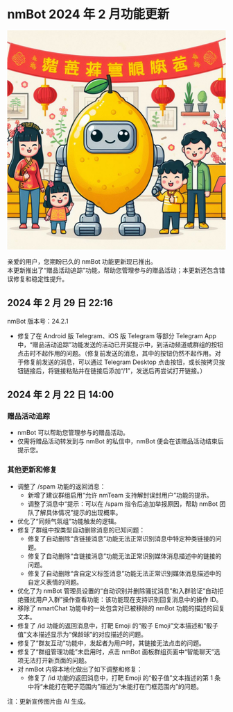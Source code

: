 # nmBot 2024 年 2 月功能更新

![更新宣传图](../img/update-pictures/nmbot-2402-spring-festival.jpg)

亲爱的用户，您期盼已久的 nmBot 功能更新现已推出。  
本更新推出了“赠品活动追踪”功能，帮助您管理参与的赠品活动；本更新还包含错误修复和稳定性提升。

## 2024 年 2 月 29 日 22:16
nmBot 版本号：24.2.1

- 修复了在 Android 版 Telegram、iOS 版 Telegram 等部分 Telegram App 中，“赠品活动追踪”功能发送的活动已开奖提示中，到活动频道或群组的按钮点击时不起作用的问题。（修复前发送的消息，其中的按钮仍然不起作用。对于修复前发送的消息，可以通过 Telegram Desktop 点击按钮，或长按拷贝按钮链接后，将链接粘贴并在链接后添加“/1”，发送后再尝试打开链接。）

## 2024 年 2 月 22 日 14:00

### 赠品活动追踪
- nmBot 可以帮助您管理参与的赠品活动。
- 仅需将赠品活动转发到与 nmBot 的私信中，nmBot 便会在该赠品活动结束后提示您。

### 其他更新和修复
- 调整了 /spam 功能的返回消息：
    - 新增了建议群组启用“允许 nmTeam 支持解封误封用户”功能的提示。
    - 调整了消息中“提示：可以在 /spam 指令后追加举报原因，帮助 nmBot 团队了解具体情况”提示的出现概率。
- 优化了“同频气氛组”功能触发的逻辑。
- 修复了群组中按类型自动删除消息的已知问题：
    - 修复了自动删除“含链接消息”功能无法正常识别消息中特定种类链接的问题。
    - 修复了自动删除“含链接消息”功能无法正常识别媒体消息描述中的链接的问题。
    - 修复了自动删除“含自定义标签消息”功能无法正常识别媒体消息描述中的自定义表情的问题。
- 优化了为 nmBot 管理员设置的“自动识别并删除骚扰消息”和入群验证“自动拒绝骚扰用户入群”操作查看功能：该功能现在支持识别回复消息中的操作 ID。
- 移除了 nmartChat 功能中的一处包含对已被移除的 nmBot 功能的描述的回复文本。
- 修复了 /id 功能的返回消息中，打靶 Emoji 的“骰子 Emoji”文本描述和“骰子值”文本描述显示为“保龄球”的对应描述的问题。
- 修复了“群友互动”功能中，发起者为用户时，其链接无法点击的问题。
- 修复了“群组管理功能”未启用时，点击 nmBot 面板群组页面中“智能聊天”选项无法打开新页面的问题。
- 对 nmBot 内容本地化做出了如下调整和修复：
    - 修复了 /id 功能的返回消息中，打靶 Emoji 的“骰子值”文本描述的第 1 条中将“未能打在靶子范围内”描述为“未能打在门框范围内”的问题。

注：更新宣传图片由 AI 生成。
